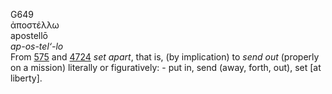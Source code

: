 <body>
  <p>G649<br>  ἀποστέλλω  <br> apostellō  <br><i>ap-os-tel‘-lo </i><br>From <a href="g0575.htm">575</a> and <a href="g4724.htm">4724</a>  <i>set</i> <i>apart</i>, that is, (by implication) to <i>send</i> <i>out</i> (properly on a mission) literally or figuratively: - put in, send (away, forth, out), set [at liberty].<br></p>
 </body>